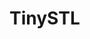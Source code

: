<!--
 * @Author: suzy HideSue@github.com
 * @Date: 2023-11-26 19:57:41
 * @LastEditors: suzy HideSue@github.com
 * @LastEditTime: 2023-11-26 19:57:41
 * @FilePath: /tinystl/README.md
 * @Description: 
 * 
 * Copyright (c) 2023 by ${suzy HideSue@github.com}, All Rights Reserved. 
-->
# TinySTL